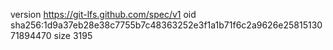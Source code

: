 version https://git-lfs.github.com/spec/v1
oid sha256:1d9a37eb28e38c7755b7c48363252e3f1a1b71f6c2a9626e2581513071894470
size 3195
